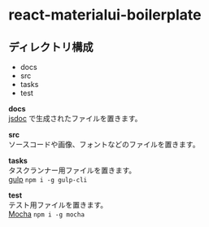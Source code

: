 # react-materialui-boilerplate

## ディレクトリ構成
  * docs
  * src
  * tasks
  * test

**docs**  
[jsdoc](https://github.com/jsdoc3/jsdoc) で生成されたファイルを置きます。  

**src**  
ソースコードや画像、フォントなどのファイルを置きます。  

**tasks**  
タスクランナー用ファイルを置きます。  
[gulp](http://gulpjs.com/)  `npm i -g gulp-cli`

**test**  
テスト用ファイルを置きます。  
[Mocha](https://github.com/mochajs/mocha)  `npm i -g mocha`  
